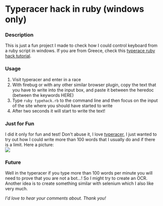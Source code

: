 # Typeracer hack in ruby (windows only)

### Description
This is just a fun project I made to check how I could control keyboard from a ruby script in windows. If you are from Greece, check this <a href="http://greeksolution.gr/blog/keyboard-simulation-with-ruby/">typerace ruby hack tutorial</a>.

### Usage
1. Visit typeracer and enter in a race
2. With firebug or with any other similar browser plugin, copy the text that you have to write into the input box, and paste it between the heredoc (between the keywords HERE)
3. Type `ruby typehack.rb` to the command line and then focus on the input of the site where you should have started to write
4. After two seconds it will start to write the text!

### Just for Fun
I did it only for fun and test! Don't abuse it, I love <a href="http://www.typeracer.com">typeracer</a>, I just wanted to try out how I could write more than 100 words that
I usually do and if there is a limit. Here a picture:<br />
<img src="http://farm9.staticflickr.com/8191/8090138572_08019b797d_b.jpg" />

### Future
Well in the typeracer if you type more than 100 words per minute you will need to prove that you are not a bot...! So I might try to create an OCR. Another idea is to create something
similar with selenium which I also like very much.

_I'd love to hear your comments about. Thank you!_


